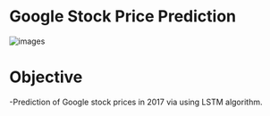 # Google Stock Price Prediction
![images](https://user-images.githubusercontent.com/13394756/126990093-ccdb4d0b-cbff-4114-a3ce-3c9542b114ec.jpg)

# Objective
-Prediction of Google stock prices in 2017 via using LSTM algorithm. 
